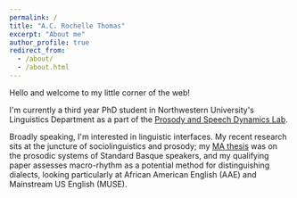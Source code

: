 ```yaml
---
permalink: /
title: "A.C. Rochelle Thomas"
excerpt: "About me"
author_profile: true
redirect_from: 
  - /about/
  - /about.html
---
```


Hello and welcome to my little corner of the web!

I'm currently a third year PhD student in Northwestern University's Linguistics Department as a part of the [Prosody and Speech Dynamics Lab](https://www.prosodylab.linguistics.northwestern.edu/).

Broadly speaking, I'm interested in linguistic interfaces. My recent research sits at the juncture of sociolinguistics and prosody; my [MA thesis](https://www.proquest.com/docview/2437344538?pq-origsite=gscholar&fromopenview=true) was on the prosodic systems of Standard Basque speakers, and my qualifying paper assesses macro-rhythm as a potential method for distinguishing dialects, looking particularly at African American English (AAE) and Mainstream US English (MUSE).
